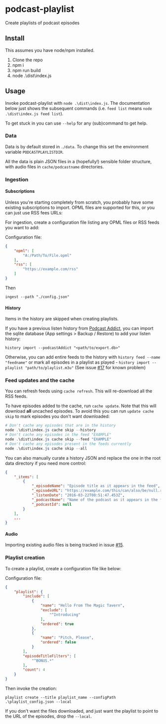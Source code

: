 # podcast-playlist
 Create playlists of podcast episodes

## Install

This assumes you have node/npm installed.

1. Clone the repo
2. npm i
3. npm run build
4. node .\dist\index.js

## Usage

Invoke podcast-playlist with `node .\dist\index.js`. The documentation below just shows the subsequent commands (i.e. `feed list` means `node .\dist\index.js feed list`).

To get stuck in you can use `--help` for any (sub)command to get help.

### Data

Data is by default stored in `./data`. To change this set the environment variable `PODCASTPLAYLISTDIR`.

All the data is plain JSON files in a (hopefully!) sensible folder structure, with audio files in `cache/podcastname` directories.

### Ingestion

#### Subscriptions

Unless you're starting completely from scratch, you probably have some existing subscriptions to import. OPML files are supported for this, or you can just use RSS fees URLs:

For ingestion, create a configuration file listing any OPML files or RSS feeds you want to add:

Configuration file:

```JSON
{
    "opml": [
        "A:/Path/To/File.opml"
    ],
    "rss": [
        "https://example.com/rss"
    ]
}
```

Then 

`ingest --path "./config.json"`

#### History

Items in the history are skipped when creating playlists.

If you have a previous listen history from [Podcast Addict](https://podcastaddict.com/), you can import the sqlite database (App settings > Backup / Restore) to add your listen history:

`history import --podcastAddict "<path/to/export.db>"`

Otherwise, you can add entire feeds to the history with `history feed --name "feedname"` or mark all episodes in a playlist as played - `history import --playlist "path/to/playlist.m3u"` (See issue [#17](https://github.com/Slord6/podcast-playlist/issues/17) for known problem)

### Feed updates and the cache

You can refresh feeds using `cache refresh`. This will re-download all the RSS feeds.

To have episodes added to the cache, run `cache update`. Note that this will download **all** uncached episodes. To avoid this you can run `update cache skip` to mark episodes you don't want downloaded:

```Powershell
# Don't cache any episodes that are in the history
node .\dist\index.js cache skip --history
# Don't cache any episodes in the feed "EXAMPLE"
node .\dist\index.js cache skip --feed "EXAMPLE"
# Don't cache any episodes present in the feeds currently
node .\dist\index.js cache skip --all
```

You can also manually curate a history JSON and replace the one in the root data directory if you need more control:

```JSON
{
    "_items": [
        {
            "_episodeName": "Episode title as it appears in the feed",
            "_episodeURL": "https://example.com/this/can/also/be/null.rss",
            "_listenDate": "2016-03-22T08:51:47.453Z",
            "_podcastName": "Name of the podcast as it appears in the feed",
            "_podcastId": null
        }
    ],
    ...
}
```

#### Audio

Importing existing audio files is being tracked in issue [#15](https://github.com/Slord6/podcast-playlist/issues/15).

### Playlist creation

To create a playlist, create a configuration file like below:

Configuration file:

```JSON
{
    "playlist": {
        "include": [
            {
                "name": "Hello From The Magic Tavern",
                "exclude": [
                    "^Introducing"
                ],
                "ordered": true
            },
            {
                "name": "Pitch, Please",
                "ordered": false
            }
        ],
        "episodeTitleFilters": [
            "^BONUS.*"
        ],
        "count": 4
    }
}
```

Then invoke the creation:

`playlist create --title playlist_name --configPath .\playlist_config.json --local`

If you don't want the files downloaded, and just want the playlist to point to the URL of the episodes, drop the `--local`.